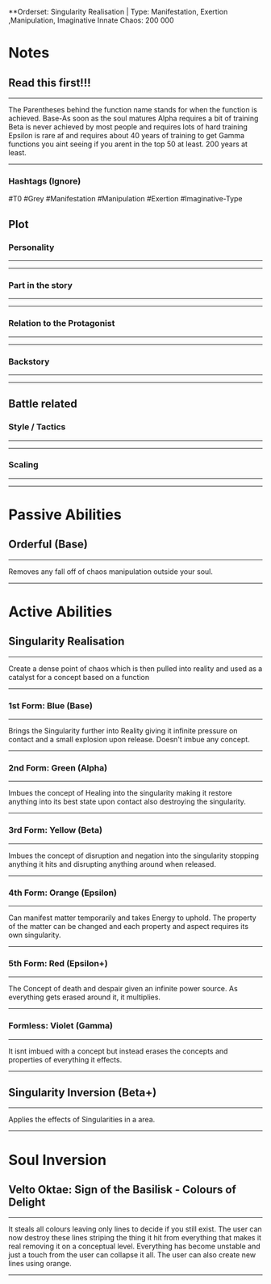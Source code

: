 **Orderset: Singularity Realisation  | Type: Manifestation, Exertion ,Manipulation, Imaginative
Innate Chaos:  200 000

# Notes
## Read this first!!!
___
The Parentheses behind the function name stands for when the function is achieved.
Base-As soon as the soul matures
Alpha requires a bit of training 
Beta is never achieved by most people and requires lots of hard training
Epsilon is rare af and requires about 40 years of training to get
Gamma functions you aint seeing if you arent in the top 50 at least. 200 years at least.
___
### Hashtags (Ignore)
#T0
#Grey
#Manifestation
#Manipulation 
#Exertion 
#Imaginative-Type
## Plot
### Personality
___

___
### Part in the story
___

___
### Relation to the Protagonist
___

___
### Backstory
___

___

## Battle related

### Style / Tactics
___

___
### Scaling 
___

___


# Passive Abilities
## Orderful (Base)
___
Removes any fall off of chaos manipulation outside your soul.
___


# Active Abilities
## Singularity Realisation
___
Create a dense point of chaos which is then pulled into reality and used as a catalyst for a concept based on a function
___
### 1st Form: Blue (Base)
___
Brings the Singularity further into Reality giving it infinite pressure on contact and a small explosion upon release. Doesn't imbue any concept.
___
### 2nd Form: Green (Alpha)
___
Imbues the concept of Healing into the singularity making it restore anything into its best state upon contact also destroying the singularity.
___
### 3rd Form: Yellow (Beta)
___
Imbues the concept of disruption and negation into the singularity stopping anything it hits and disrupting anything around when released.
___
### 4th Form: Orange (Epsilon)
___
Can manifest matter temporarily and takes Energy to uphold. The property of the matter can be changed and each property and aspect requires its own singularity.
___
### 5th Form: Red (Epsilon+)
___
The Concept of death and despair given an infinite power source. As everything gets erased around it, it multiplies. 
___
### Formless: Violet (Gamma)
___
It isnt imbued with a concept but instead erases the concepts and properties of everything it effects.
___

## Singularity Inversion (Beta+)
___
Applies the effects of Singularities in a area.
___
# Soul Inversion
## Velto Oktae: Sign of the Basilisk - Colours of Delight
___
It steals all colours leaving only lines to decide if you still exist. The user can now destroy these lines striping the thing it hit from everything that makes it real removing it on a conceptual level. 
Everything has become unstable and just a touch from the user can collapse it all.
The user can also create new lines using orange.
___
